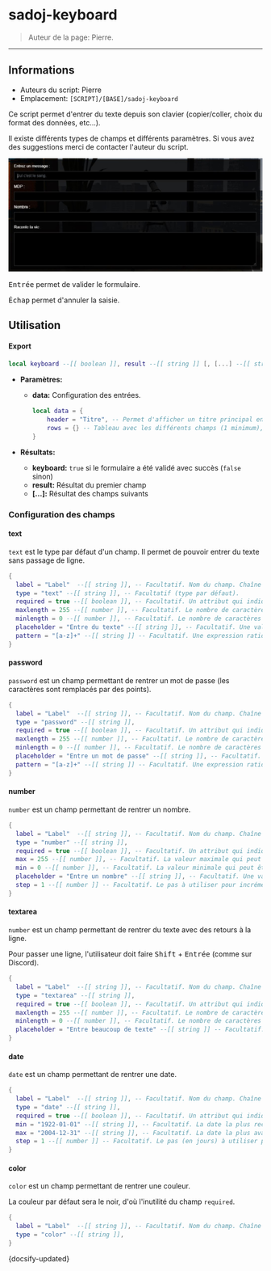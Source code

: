 # sadoj-keyboard

> Auteur de la page: Pierre.

---

## Informations

* Auteurs du script: Pierre
* Emplacement: `[SCRIPT]/[BASE]/sadoj-keyboard`

Ce script permet d'entrer du texte depuis son clavier (copier/coller, choix du format des données, etc...).

Il existe différents types de champs et différents paramètres. Si vous avez des suggestions merci de contacter l'auteur du script.

![sadoj-keyboard](../../../_media/framework/keyboard.jpg)

<kbd>Entrée</kbd> permet de valider le formulaire.

<kbd>Échap</kbd> permet d'annuler la saisie.

## Utilisation

<!-- tabs:start -->

#### **Export**

```lua
local keyboard --[[ boolean ]], result --[[ string ]] [, [...] --[[ string ]]]  = exports["sadoj-keyboard"]:Keyboard(data --[[ table ]])
```

* **Paramètres:**
  * **data:** Configuration des entrées.

    ```lua
    local data = {
        header = "Titre", -- Permet d'afficher un titre principal en haut de la boite de dialogue, facultatif
        rows = {} -- Tableau avec les différents champs (1 minimum), voir configuration des champs
    }
    ```

* **Résultats:**
  * **keyboard:** `true` si le formulaire a été validé avec succès (`false` sinon)
  * **result:** Résultat du premier champ
  * **[...]:** Résultat des champs suivants

<!-- tabs:end -->

### Configuration des champs

#### text

`text` est le type par défaut d'un champ. Il permet de pouvoir entrer du texte sans passage de ligne.

```lua
{
  label = "Label"  --[[ string ]], -- Facultatif. Nom du champ. Chaîne vide par défaut.
  type = "text" --[[ string ]], -- Facultatif (type par défaut).
  required = true --[[ boolean ]], -- Facultatif. Un attribut qui indique que le champ doit être renseigné avant de pouvoir envoyer le formulaire. Vrai par défaut.
  maxlength = 255 --[[ number ]], -- Facultatif. Le nombre de caractères maximal qui peut être écrit dans ce champ. 255 par défaut.
  minlength = 0 --[[ number ]], -- Facultatif. Le nombre de caractères maximal qui peut être écrit dans ce champ. 0 par défaut.
  placeholder = "Entre du texte" --[[ string ]], -- Facultatif. Une valeur d'exemple qui sera affichée lorsqu'aucune valeur n'est saisie. Rien par défaut.
  pattern = "[a-z]+" --[[ string ]] -- Facultatif. Une expression rationnelle à laquelle doit correspondre le texte saisi pour être valide. Rien par défaut.
}
```

#### password

`password` est un champ permettant de rentrer un mot de passe (les caractères sont remplacés par des points).

```lua
{
  label = "Label"  --[[ string ]], -- Facultatif. Nom du champ. Chaîne vide par défaut.
  type = "password" --[[ string ]],
  required = true --[[ boolean ]], -- Facultatif. Un attribut qui indique que le champ doit être renseigné avant de pouvoir envoyer le formulaire. Vrai par défaut.
  maxlength = 255 --[[ number ]], -- Facultatif. Le nombre de caractères maximal qui peut être écrit dans ce champ. 255 par défaut.
  minlength = 0 --[[ number ]], -- Facultatif. Le nombre de caractères maximal qui peut être écrit dans ce champ. 0 par défaut.
  placeholder = "Entre un mot de passe" --[[ string ]], -- Facultatif. Une valeur d'exemple qui sera affichée lorsqu'aucune valeur n'est saisie. Rien par défaut.
  pattern = "[a-z]+" --[[ string ]] -- Facultatif. Une expression rationnelle à laquelle doit correspondre le texte saisi pour être valide. Rien par défaut.
}
```

#### number

`number` est un champ permettant de rentrer un nombre.

```lua
{
  label = "Label"  --[[ string ]], -- Facultatif. Nom du champ. Chaîne vide par défaut.
  type = "number" --[[ string ]],
  required = true --[[ boolean ]], -- Facultatif. Un attribut qui indique que le champ doit être renseigné avant de pouvoir envoyer le formulaire. Vrai par défaut.
  max = 255 --[[ number ]], -- Facultatif. La valeur maximale qui peut être acceptée. Rien par défaut.
  min = 0 --[[ number ]], -- Facultatif. La valeur minimale qui peut être acceptée. Rien par défaut.
  placeholder = "Entre un nombre" --[[ string ]], -- Facultatif. Une valeur d'exemple qui sera affichée lorsqu'aucune valeur n'est saisie. Rien par défaut.
  step = 1 --[[ number ]] -- Facultatif. Le pas à utiliser pour incrémenter la valeur à l'aide du contrôle fourni par l'agent utilisateur. Cet incrément est également utilisé pour la validation de la valeur. 1 par défaut.
}
```

#### textarea

`number` est un champ permettant de rentrer du texte avec des retours à la ligne.

Pour passer une ligne, l'utilisateur doit faire <kbd>Shift</kbd> + <kbd>Entrée</kbd> (comme sur Discord).

```lua
{
  label = "Label"  --[[ string ]], -- Facultatif. Nom du champ. Chaîne vide par défaut.
  type = "textarea" --[[ string ]],
  required = true --[[ boolean ]], -- Facultatif. Un attribut qui indique que le champ doit être renseigné avant de pouvoir envoyer le formulaire. Vrai par défaut.
  maxlength = 255 --[[ number ]], -- Facultatif. Le nombre de caractères maximal qui peut être écrit dans ce champ. 255 par défaut.
  minlength = 0 --[[ number ]], -- Facultatif. Le nombre de caractères maximal qui peut être écrit dans ce champ. 0 par défaut.
  placeholder = "Entre beaucoup de texte" --[[ string ]] -- Facultatif. Une valeur d'exemple qui sera affichée lorsqu'aucune valeur n'est saisie. Rien par défaut.
}
```

#### date

`date` est un champ permettant de rentrer une date.

```lua
{
  label = "Label"  --[[ string ]], -- Facultatif. Nom du champ. Chaîne vide par défaut.
  type = "date" --[[ string ]],
  required = true --[[ boolean ]], -- Facultatif. Un attribut qui indique que le champ doit être renseigné avant de pouvoir envoyer le formulaire. Vrai par défaut.
  min = "1922-01-01" --[[ string ]], -- Facultatif. La date la plus reculée qui peut être saisie. Rien par défaut.
  max = "2004-12-31" --[[ string ]], -- Facultatif. La date la plus avancée qui peut être saisie. Rien par défaut.
  step = 1 --[[ number ]] -- Facultatif. Le pas (en jours) à utiliser pour l'incrément quand on utilise les boutons d'augmentation/diminution. Cet incrément est également utilisé pour la validation. 1 par défaut.
}
```

#### color

`color` est un champ permettant de rentrer une couleur.

La couleur par défaut sera le noir, d'où l'inutilité du champ `required`.

```lua
{
  label = "Label"  --[[ string ]], -- Facultatif. Nom du champ. Chaîne vide par défaut.
  type = "color" --[[ string ]],
}
```

{docsify-updated}